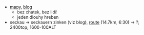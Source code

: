 - [mapy](https://en.mapy.cz/turisticka?q=Seckau%20Tauern&source=osm&id=13308734&ds=1&x=14.5985227&y=47.3661268&z=11), [blog](https://www.svetoutdooru.cz/nizke-taury-zapomenute-zelene-hrebeny-a-skalni-stity/)
	- bez chatek, bez lidi!
	- jeden dlouhy hreben
- seckau -> seckauern zinken (viz blog), [route](https://en.mapy.cz/s/gahacahofu) (14.7km, 6:30) -> ?; 2400top, 1600-100ALT